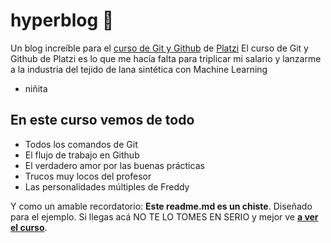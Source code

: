 # hyperblog 💚
Un blog increíble para el [curso de Git y Github](https://platzi.com/new-home/clases/1557-git-github/ " curso de Git y Github") de [Platzi](https://platzi.com/ "Platzi")
El curso de Git y Github de Platzi es lo que me hacía falta para triplicar mi salario y lanzarme a la industria del tejido de lana sintética con Machine Learning
 - niñita

## En este curso vemos de todo
* Todos los comandos de Git
* El flujo de trabajo en Github
* El verdadero amor por las buenas prácticas
* Trucos muy locos del profesor
* Las personalidades múltiples de Freddy

Y como un amable recordatorio: **Este readme.md es un chiste**. Diseñado para el ejemplo. Si llegas acá NO TE LO TOMES EN SERIO y mejor ve [**a ver el curso**](https://platzi.com/new-home/clases/1557-git-github/ "a ver el curso").
